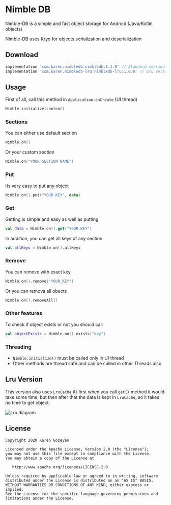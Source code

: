 # Nimble DB
 Nimble-DB is a simple and fast object storage for Android (Java/Kotlin objects)
 
 Nimble-DB uses [Kryo](https://github.com/EsotericSoftware/kryo) for objects serialization and deserialization
 
## Download
``` gradle
implementation 'com.karen.nimbledb:nimbledb:1.1.0' // Standard version
implementation 'com.karen.nimbledb-lru:nimbledb-lru:1.0.0' // Lru version
```
## Usage
First of all, call this method in `Application.onCreate` (UI thread)
``` kotlin
Nimble.initialize(context)
```
### Sections
You can either use default section
``` kotlin 
Nimble.on()
```
Or your custom section
``` kotlin
Nimble.on("YOUR SECTION NAME")
```
### Put
Its very easy to put any object
``` kotlin
Nimble.on().put("YOUR KEY", data)
```
### Get
Getting is simple and easy as well as putting 
``` kotlin
val data = Nimble.on().get("YOUR_KEY")
```
In addition, you can get all keys of any section
``` kotlin
val allKeys = Nimble.on().allKeys
```
### Remove
You can remove with exact key
``` kotlin
Nimble.on().remove("YOUR_KEY")
```
Or you can remova all obects
``` kotlin
Nimble.on().removeAll()
```
### Other features
To check if object exists or not you should call
``` kotlin
val objectExists = Nimble.on().exists("key")
```
### Threading 
- `Nimble.initialize()` must be called only in UI thread
- Other methods are thread safe and can be called in other Threads also
## Lru Version
This version also uses `LruCache`
At first when you call `get()` method it would take some time, but then after that the data is kept in `LruCache`, so it takes no time to get object. 

![Lru diagram](https://i.imgur.com/1RhfGJv.png)
## License

```
Copyright 2020 Karen Gozeyan

Licensed under the Apache License, Version 2.0 (the "License");
you may not use this file except in compliance with the License.
You may obtain a copy of the License at

   http://www.apache.org/licenses/LICENSE-2.0

Unless required by applicable law or agreed to in writing, software
distributed under the License is distributed on an "AS IS" BASIS,
WITHOUT WARRANTIES OR CONDITIONS OF ANY KIND, either express or implied.
See the License for the specific language governing permissions and
limitations under the License.
```
